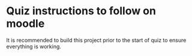 # Quiz instructions to follow on moodle

It is recommended to build this project prior to the start of quiz to ensure everything is working. 



